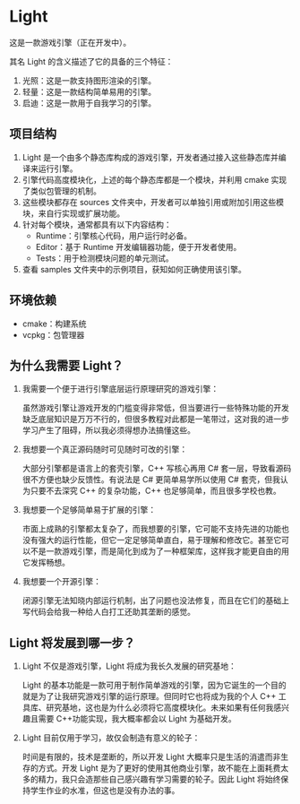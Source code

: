 # Light

这是一款游戏引擎（正在开发中）。

其名 Light 的含义描述了它的具备的三个特征：

1. 光照：这是一款支持图形渲染的引擎。
2. 轻量：这是一款结构简单易用的引擎。
3. 启迪：这是一款用于自我学习的引擎。

## 项目结构

1. Light 是一个由多个静态库构成的游戏引擎，开发者通过接入这些静态库并编译来运行引擎。
2. 引擎代码高度模块化，上述的每个静态库都是一个模块，并利用 cmake 实现了类似包管理的机制。
3. 这些模块都存在 sources 文件夹中，开发者可以单独引用或附加引用这些模块，来自行实现或扩展功能。
4. 针对每个模块，通常都具有以下内容结构：
   - Runtime：引擎核心代码，用户运行时必备。
   - Editor：基于 Runtime 开发编辑器功能，便于开发者使用。
   - Tests：用于检测模块问题的单元测试。
5. 查看 samples 文件夹中的示例项目，获知如何正确使用该引擎。

## 环境依赖

- cmake：构建系统
- vcpkg：包管理器

## 为什么我需要 Light？

1. 我需要一个便于进行引擎底层运行原理研究的游戏引擎：

   虽然游戏引擎让游戏开发的门槛变得非常低，但当要进行一些特殊功能的开发缺乏底层知识是万万不行的，但很多教程对此都是一笔带过，这对我的进一步学习产生了阻碍，所以我必须得想办法搞懂这些。

2. 我想要一个真正源码随时可见随时可改的引擎：

   大部分引擎都是语言上的套壳引擎，C++ 写核心再用 C# 套一层，导致看源码很不方便也缺少反馈性。有说法是 C# 更简单易学所以使用 C# 套壳，但我认为只要不去深究 C++ 的复杂功能，C++ 也足够简单，而且很多学校也教。

3. 我想要一个足够简单易于扩展的引擎：

   市面上成熟的引擎都太复杂了，而我想要的引擎，它可能不支持先进的功能也没有强大的运行性能，但它一定足够简单直白，易于理解和修改它。甚至它可以不是一款游戏引擎，而是简化到成为了一种框架库，这样我才能更自由的用它发挥畅想。

4. 我想要一个开源引擎：

   闭源引擎无法知晓内部运行机制，出了问题也没法修复，而且在它们的基础上写代码会给我一种给人白打工还助其垄断的感觉。

## Light 将发展到哪一步？

1. Light 不仅是游戏引擎，Light 将成为我长久发展的研究基地：

   Light 的基本功能是一款可用于制作简单游戏的引擎，因为它诞生的一个目的就是为了让我研究游戏引擎的运行原理。但同时它也将成为我的个人 C++ 工具库、研究基地，这也是为什么必须将它高度模块化。未来如果有任何我感兴趣且需要 C++功能实现，我大概率都会以 Light 为基础开发。

2. Light 目前仅用于学习，故仅会制造有意义的轮子：

   时间是有限的，技术是垄断的，所以开发 Light 大概率只是生活的消遣而非生存的方式。开发 Light 是为了更好的使用其他商业引擎，故不能在上面耗费太多的精力，我只会造那些自己感兴趣有学习需要的轮子。因此 Light 将始终保持学生作业的水准，但这也是没有办法的事。
